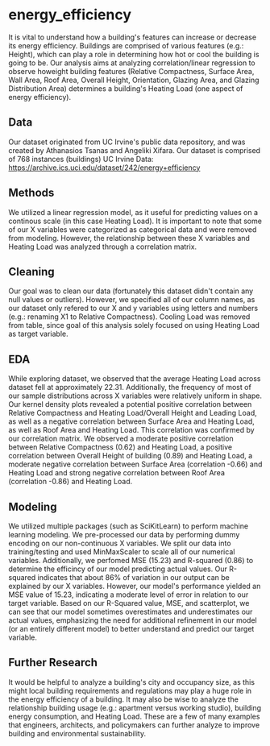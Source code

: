 # energy_efficiency

It is vital to understand how a building's features can increase or decrease its energy efficiency. Buildings are comprised of various features (e.g.: Height), which can play a role in determining how hot or cool the building is going to be. Our analysis aims at analyzing correlation/linear regression to observe howeight building features (Relative Compactness, Surface Area, Wall Area, Roof Area, Overall Height, Orientation, Glazing Area, and Glazing Distribution Area) determines a building's Heating Load (one aspect of energy efficiency).

## Data

Our dataset originated from UC Irvine's public data repository, and was created by Athanasios Tsanas and Angeliki Xifara. Our dataset is comprised of 768 instances (buildings)
UC Irvine Data: https://archive.ics.uci.edu/dataset/242/energy+efficiency

## Methods

 We utilized a linear regression model, as it useful for predicting values on a continous scale (in this case Heating Load). It is important to note that some of our X variables were categorized as categorical data and were removed from modeling. However, the relationship between these X variables and Heating Load was analyzed through a correlation matrix. 

## Cleaning
Our goal was to clean our data (fortunately this dataset didn't contain any null values or outliers). However, we specified all of our column names, as our dataset only refered to our X and y variables using letters and numbers (e.g.: renaming X1 to Relative Compactness). Cooling Load was removed from table, since goal of this analysis solely focused on using Heating Load as target variable. 

## EDA

While exploring dataset, we observed that the average Heating Load across dataset fell at approximately 22.31. Additionally, the frequency of most of our sample distributions across X variables were relatively uniform in shape. Our kernel density plots revealed a potential positive correlation between Relative Compactness and Heating Load/Overall Height and Leading Load, as well as a negative correlation between Surface Area and Heating Load, as well as Roof Area and Heating Load. This correlation was confirmed by our correlation matrix. We observed a moderate positive correlation between Relative Compactness (0.62) and Heating Load, a positive correlation between Overall Height of building (0.89) and Heating Load, a moderate negative correlation between Surface Area (correlation -0.66) and Heating Load and strong negative correlation between Roof Area (correlation -0.86) and Heating Load. 

## Modeling

We utilized multiple packages (such as SciKitLearn) to perform machine learning modeling. We pre-processed our data by performing dummy encoding on our non-continuous X variables. We split our data into training/testing and used MinMaxScaler to scale all of our numerical variables. Additionally, we perfomed MSE (15.23) and R-squared (0.86) to determine the efficincy of our model predicting actual values. Our R-squared indicates that about 86% of variation in our output can be explained by our X variables. However, our model's performance yielded an MSE value of 15.23, indicating a moderate level of error in relation to our target variable. Based on our R-Squared value, MSE, and scatterplot, we can see that our model sometimes overestimates and underestimates our actual values, emphasizing the need for additional refinement in our model (or an entirely different model) to better understand and predict our target variable. 

## Further Research

It would be helpful to analyze a building's city and occupancy size, as this might local building requirements and regulations may play a huge role in the energy efficiency of a building. It may also be wise to analyze the relationship building usage (e.g.: apartment versus working studio), building energy consumption, and Heating Load. These are a few of many examples that engineers, architects, and policymakers can further analyze to improve building and environmental sustainability.   

